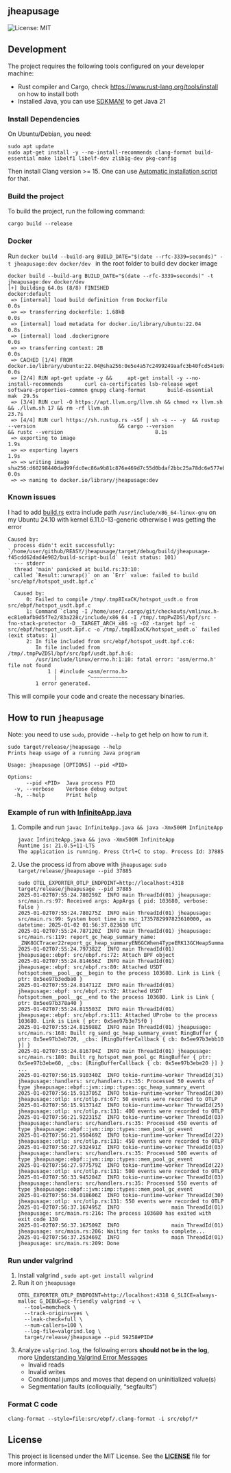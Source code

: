 jheapusage
-----

![License: MIT](https://img.shields.io/badge/License-MIT-green.svg)

## Development

The project requires the following tools configured on your developer machine:

- Rust compiler and Cargo, check https://www.rust-lang.org/tools/install on how to install both
- Installed Java, you can use [SDKMAN!](https://sdkman.io/) to get Java 21

### Install Dependencies

On Ubuntu/Debian, you need:

```shell
sudo apt update
sudo apt-get install -y --no-install-recommends clang-format build-essential make libelf1 libelf-dev zlib1g-dev pkg-config
```

Then install Clang version >= 15. One can
use [Automatic installation script](https://apt.llvm.org/#:~:text=flang%20packages%20added-,Automatic%20installation%20script,-For%20convenience%20there)
for that.

### Build the project

To build the project, run the following command:

```
cargo build --release
```

### Docker

Run `docker build --build-arg BUILD_DATE="$(date --rfc-3339=seconds)" -t jheapusage:dev docker/dev ` in the root folder
to build dev docker image

```shell
docker build --build-arg BUILD_DATE="$(date --rfc-3339=seconds)" -t jheapusage:dev docker/dev 
[+] Building 64.0s (8/8) FINISHED                                                                                                                                                             docker:default
 => [internal] load build definition from Dockerfile                                                                                                                                                    0.0s
 => => transferring dockerfile: 1.68kB                                                                                                                                                                  0.0s
 => [internal] load metadata for docker.io/library/ubuntu:22.04                                                                                                                                         0.8s
 => [internal] load .dockerignore                                                                                                                                                                       0.0s
 => => transferring context: 2B                                                                                                                                                                         0.0s
 => CACHED [1/4] FROM docker.io/library/ubuntu:22.04@sha256:0e5e4a57c2499249aafc3b40fcd541e9a456aab7296681a3994d631587203f97                                                                            0.0s
 => [2/4] RUN apt-get update -y &&     apt-get install -y --no-install-recommends       curl ca-certificates lsb-release wget software-properties-common gnupg clang-format       build-essential mak  29.5s
 => [3/4] RUN curl -O https://apt.llvm.org/llvm.sh && chmod +x llvm.sh && ./llvm.sh 17 && rm -rf llvm.sh                                                                                               23.7s 
 => [4/4] RUN curl https://sh.rustup.rs -sSf | sh -s -- -y  && rustup --version                           && cargo --version                            && rustc --version                              8.1s 
 => exporting to image                                                                                                                                                                                  1.9s 
 => => exporting layers                                                                                                                                                                                 1.9s 
 => => writing image sha256:d60298440dad99fdc0ec86a9b81c876e469d7c55d0bdaf2bbc25a78dc6e577eb                                                                                                            0.0s 
 => => naming to docker.io/library/jheapusage:dev 
```

### Known issues

I had to add [build.rs](build.rs) extra include path `/usr/include/x86_64-linux-gnu` on my Ubuntu 24.10 with kernel
6.11.0-13-generic otherwise I was getting the error

```
Caused by:
  process didn't exit successfully: `/home/user/github/REASY/jheapusage/target/debug/build/jheapusage-f45cdd62dad4e982/build-script-build` (exit status: 101)
  --- stderr
  thread 'main' panicked at build.rs:33:10:
  called `Result::unwrap()` on an `Err` value: failed to build `src/ebpf/hotspot_usdt.bpf.c`

  Caused by:
      0: Failed to compile /tmp/.tmp8IxaCK/hotspot_usdt.o from src/ebpf/hotspot_usdt.bpf.c
      1: Command `clang -I /home/user/.cargo/git/checkouts/vmlinux.h-ec81e0afb9d5f7e2/83a228c/include/x86_64 -I /tmp/.tmpPwZDSl/bpf/src -fno-stack-protector -D__TARGET_ARCH_x86 -g -O2 -target bpf -c src/ebpf/hotspot_usdt.bpf.c -o /tmp/.tmp8IxaCK/hotspot_usdt.o` failed (exit status: 1)
      2: In file included from src/ebpf/hotspot_usdt.bpf.c:6:
         In file included from /tmp/.tmpPwZDSl/bpf/src/bpf/usdt.bpf.h:6:
         /usr/include/linux/errno.h:1:10: fatal error: 'asm/errno.h' file not found
             1 | #include <asm/errno.h>
               |          ^~~~~~~~~~~~~
         1 error generated.
```

This will compile your code and create the necessary binaries.

## How to run `jheapusage`

Note: you need to use `sudo`, provide `--help` to get help on how to run it.

```shell
sudo target/release/jheapusage --help
Prints heap usage of a running Java program

Usage: jheapusage [OPTIONS] --pid <PID>

Options:
      --pid <PID>  Java process PID
  -v, --verbose    Verbose debug output
  -h, --help       Print help
```

### Example of run with [InfiniteApp.java](InfiniteApp.java)

1. Compile and run `javac InfiniteApp.java && java -Xmx500M InfiniteApp`
   ```shell
   javac InfiniteApp.java && java -Xmx500M InfiniteApp
   Runtime is: 21.0.5+11-LTS
   The application is running. Press Ctrl+C to stop. Process Id: 37885
   ```
2. Use the process id from above with `jheapusage`: `sudo target/release/jheapusage --pid 37885`
   ```shell
   sudo OTEL_EXPORTER_OTLP_ENDPOINT=http://localhost:4318 target/release/jheapusage --pid 37885           
   2025-01-02T07:55:24.780259Z  INFO main ThreadId(01) jheapusage: src/main.rs:97: Received args: AppArgs { pid: 103680, verbose: false }
   2025-01-02T07:55:24.780275Z  INFO main ThreadId(01) jheapusage: src/main.rs:99: System boot time in ns: 1735782997823610000, as datetime: 2025-01-02 01:56:37.823610 UTC
   2025-01-02T07:55:24.787120Z  INFO main ThreadId(01) jheapusage: src/main.rs:119: report_gc_heap_summary_name: _ZNK8GCTracer22report_gc_heap_summaryEN6GCWhen4TypeERK13GCHeapSummary
   2025-01-02T07:55:24.797382Z  INFO main ThreadId(01) jheapusage::ebpf: src/ebpf.rs:72: Attach BPF object
   2025-01-02T07:55:24.814656Z  INFO main ThreadId(01) jheapusage::ebpf: src/ebpf.rs:80: Attached USDT hotspot:mem__pool__gc__begin to the process 103680. Link is Link { ptr: 0x5ee97b3edba0 }
   2025-01-02T07:55:24.814712Z  INFO main ThreadId(01) jheapusage::ebpf: src/ebpf.rs:92: Attached USDT hotspot:mem__pool__gc__end to the process 103680. Link is Link { ptr: 0x5ee97b378a40 }
   2025-01-02T07:55:24.815503Z  INFO main ThreadId(01) jheapusage::ebpf: src/ebpf.rs:111: Attached UProbe to the process 103680. Link is Link { ptr: 0x5ee97b3e75f0 }
   2025-01-02T07:55:24.815988Z  INFO main ThreadId(01) jheapusage: src/main.rs:168: Built rg_send_gc_heap_summary_event RingBuffer { ptr: 0x5ee97b3eb720, _cbs: [RingBufferCallback { cb: 0x5ee97b3ebb10 }] }
   2025-01-02T07:55:24.816704Z  INFO main ThreadId(01) jheapusage: src/main.rs:180: Built rg_hotspot_mem_pool_gc RingBuffer { ptr: 0x5ee97b3ebe60, _cbs: [RingBufferCallback { cb: 0x5ee97b3ebe20 }] }
   ...
   2025-01-02T07:56:15.910340Z  INFO tokio-runtime-worker ThreadId(31) jheapusage::handlers: src/handlers.rs:35: Processed 50 events of type jheapusage::ebpf::jvm::imp::types::gc_heap_summary_event
   2025-01-02T07:56:15.913705Z  INFO tokio-runtime-worker ThreadId(30) jheapusage::otlp: src/otlp.rs:67: 50 events were recorded to OTLP
   2025-01-02T07:56:15.913714Z  INFO tokio-runtime-worker ThreadId(25) jheapusage::otlp: src/otlp.rs:131: 400 events were recorded to OTLP
   2025-01-02T07:56:21.922315Z  INFO tokio-runtime-worker ThreadId(03) jheapusage::handlers: src/handlers.rs:35: Processed 450 events of type jheapusage::ebpf::jvm::imp::types::mem_pool_gc_event
   2025-01-02T07:56:21.950469Z  INFO tokio-runtime-worker ThreadId(22) jheapusage::otlp: src/otlp.rs:131: 450 events were recorded to OTLP
   2025-01-02T07:56:27.932491Z  INFO tokio-runtime-worker ThreadId(03) jheapusage::handlers: src/handlers.rs:35: Processed 500 events of type jheapusage::ebpf::jvm::imp::types::mem_pool_gc_event
   2025-01-02T07:56:27.977579Z  INFO tokio-runtime-worker ThreadId(22) jheapusage::otlp: src/otlp.rs:131: 500 events were recorded to OTLP
   2025-01-02T07:56:33.945204Z  INFO tokio-runtime-worker ThreadId(03) jheapusage::handlers: src/handlers.rs:35: Processed 550 events of type jheapusage::ebpf::jvm::imp::types::mem_pool_gc_event
   2025-01-02T07:56:34.018606Z  INFO tokio-runtime-worker ThreadId(30) jheapusage::otlp: src/otlp.rs:131: 550 events were recorded to OTLP
   2025-01-02T07:56:37.167495Z  INFO                 main ThreadId(01) jheapusage: src/main.rs:216: The process 103680 has exited with exit code 130
   2025-01-02T07:56:37.167509Z  INFO                 main ThreadId(01) jheapusage: src/main.rs:206: Waiting for tasks to complete...
   2025-01-02T07:56:37.253469Z  INFO                 main ThreadId(01) jheapusage: src/main.rs:209: Done
   ```

### Run under valgrind

1. Install valgrind , `sudo apt-get install valgrind`
2. Run it on `jheapusage`
   ```shell
   OTEL_EXPORTER_OTLP_ENDPOINT=http://localhost:4318 G_SLICE=always-malloc G_DEBUG=gc-friendly valgrind -v \
     --tool=memcheck \
     --track-origins=yes \
     --leak-check=full \
     --num-callers=100 \
     --log-file=valgrind.log \
     target/release/jheapusage --pid 59258#PID#
   ```
3. Analyze `valgrind.log`, the following errors **should not be in the log**,
   more [Understanding Valgrind Error Messages](https://cs3157.github.io/www/2022-9/guides/valgrind.html)
    - Invalid reads
    - Invalid writes
    - Conditional jumps and moves that depend on uninitialized value(s)
    - Segmentation faults (colloquially, “segfaults”)

### Format C code

```shell
clang-format --style=file:src/ebpf/.clang-format -i src/ebpf/*
```

## **License**

This project is licensed under the MIT License. See the **[LICENSE](LICENSE)** file for more information.
